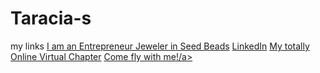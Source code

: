 # Taracia-s
my links
<a href="https://www.taraciaskustomcrafts.online">I am an Entrepreneur Jeweler in Seed Beads</a>
<a href="www.linkedin.com/in/taracia">LinkedIn</a>
<a href="https://community.codecademy.com/global-inclusivity-codecademy-module-study/">My totally Online Virtual Chapter</a>
<a href="https://twitter.com/ChappellTaracia/">Come fly with me!/a>



